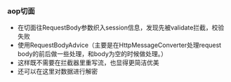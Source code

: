 ### aop切面

- 在切面往RequestBody参数织入session信息，发现先被validate拦截，校验失败
- 使用RequestBodyAdvice（主要是在HttpMessageConverter处理request body的前后做一些处理，和body为空的时候做处理。）
- 这样既不需要在拦截器里重写流，也显得更简洁优美
- 还可以在这里对数据进行解密
